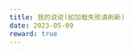 ```yaml
---
title: 我的说说(如加载失败请刷新)
date: 2023-05-09
reward: true
---
```


<head>
  <!-- ... -->
  <script src="https://cdn.jsdelivr.net/gh/Uyoahz26/daodao@main/dist/qexo-dao.min.js"></script>
  <!-- ... -->
</head>
<body>
  <!-- ... -->
  <div id="qexoDaoDao"></div>
  <script>
    qexoDaodao?.init({
      el: "#qexoDaoDao",
      avatar: "https://cdn.jsdelivr.net/gh/ShengQiBaoZao/Image/info/user.png",
      name: "圣奇宝枣",
      title: "博主的碎碎念",
      limit: 7,
      useLoadingImg: false,
      baseURL: "https://bk.sqbz.eu.org",
    }).then(function (){
      console.log("说说加载完成");
    })
  </script>
</body>
